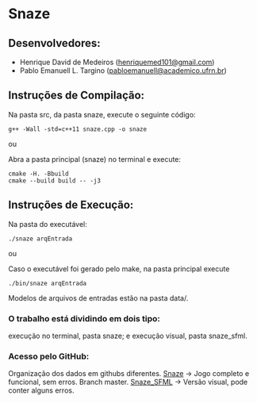 # Snaze

## Desenvolvedores:

- Henrique David de Medeiros	(henriquemed101@gmail.com)
- Pablo Emanuell L. Targino	(pabloemanuell@academico.ufrn.br)

## Instruções de Compilação:

Na pasta src, da pasta snaze, execute o seguinte código:

```
g++ -Wall -std=c++11 snaze.cpp -o snaze
```

ou

Abra a pasta principal (snaze) no terminal e execute:

```
cmake -H. -Bbuild
cmake --build build -- -j3
```

## Instruções de Execução:

Na pasta do executável:

```
./snaze arqEntrada
```

ou

Caso o executável foi gerado pelo make, na pasta principal execute 

```
./bin/snaze arqEntrada
```

Modelos de arquivos de entradas estão na pasta data/.

### O trabalho está dividindo em dois tipo:

execução no terminal, pasta snaze; e
execução visual, pasta snaze_sfml.

### Acesso pelo GitHub:

Organização dos dados em githubs diferentes.
[Snaze](https://github.com/henriquedavidufrn/snaze) -> Jogo completo e funcional, sem erros. Branch master.
[Snaze_SFML](https://github.com/pabloufrn/snaze_sfml) -> Versão visual, pode conter alguns erros.